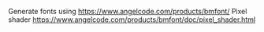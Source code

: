 Generate fonts using https://www.angelcode.com/products/bmfont/
Pixel shader https://www.angelcode.com/products/bmfont/doc/pixel_shader.html
